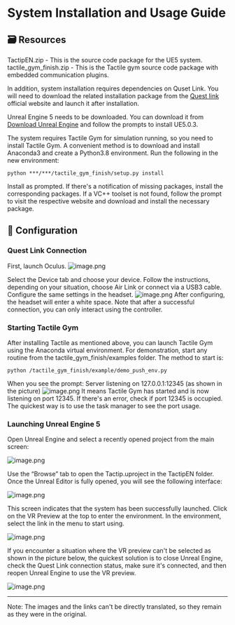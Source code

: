 # System Installation and Usage Guide

## 🗃️ Resources

TactipEN.zip - This is the source code package for the UE5 system.
tactile_gym_finish.zip - This is the Tactile gym source code package with embedded communication plugins.

In addition, system installation requires dependencies on Quset Link. You will need to download the related installation package from the [Quest link](https://www.oculus.com/download_app/) official website and launch it after installation.

Unreal Engine 5 needs to be downloaded. You can download it from [Download Unreal Engine](https://www.unrealengine.com/en-US/download) and follow the prompts to install UE5.0.3.

The system requires Tactile Gym for simulation running, so you need to install Tactile Gym. A convenient method is to download and install Anaconda3 and create a Python3.8 environment. Run the following in the new environment:

```
python ***/***/tactile_gym_finish/setup.py install
```

Install as prompted. If there's a notification of missing packages, install the corresponding packages. If a VC++ toolset is not found, follow the prompt to visit the respective website and download and install the necessary package.

## 📒 Configuration

### Quest Link Connection
First, launch Oculus.
![image.png](https://guanboang.oss-cn-beijing.aliyuncs.com/img/20230914150821.png)

Select the Device tab and choose your device. Follow the instructions, depending on your situation, choose Air Link or connect via a USB3 cable. Configure the same settings in the headset.
![image.png](https://guanboang.oss-cn-beijing.aliyuncs.com/img/20230914151004.png)
After configuring, the headset will enter a white space. Note that after a successful connection, you can only interact using the controller.

### Starting Tactile Gym
After installing Tactile as mentioned above, you can launch Tactile Gym using the Anaconda virtual environment. For demonstration, start any routine from the tactile_gym_finish/examples folder. The method to start is:

```
python /tactile_gym_finish/example/demo_push_env.py
```

When you see the prompt: Server listening on 127.0.0.1:12345 (as shown in the picture)
![image.png](https://guanboang.oss-cn-beijing.aliyuncs.com/img/20230914152320.png)
It means Tactile Gym has started and is now listening on port 12345. If there's an error, check if port 12345 is occupied. The quickest way is to use the task manager to see the port usage.

### Launching Unreal Engine 5
Open Unreal Engine and select a recently opened project from the main screen:

![image.png](https://guanboang.oss-cn-beijing.aliyuncs.com/img/20230914152623.png)

Use the “Browse” tab to open the Tactip.uproject in the TactipEN folder. Once the Unreal Editor is fully opened, you will see the following interface:

![image.png](https://guanboang.oss-cn-beijing.aliyuncs.com/img/20230914152808.png)

This screen indicates that the system has been successfully launched. Click on the VR Preview at the top to enter the environment. In the environment, select the link in the menu to start using.

![image.png](https://guanboang.oss-cn-beijing.aliyuncs.com/img/20230914153445.png)

If you encounter a situation where the VR preview can't be selected as shown in the picture below, the quickest solution is to close Unreal Engine, check the Quest Link connection status, make sure it's connected, and then reopen Unreal Engine to use the VR preview.

![image.png](https://guanboang.oss-cn-beijing.aliyuncs.com/img/20230914152916.png)

---

Note: The images and the links can't be directly translated, so they remain as they were in the original.
